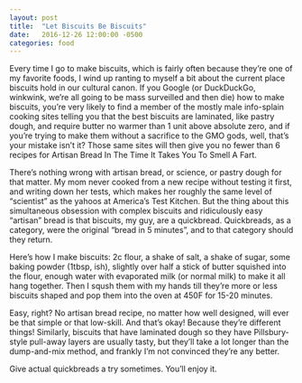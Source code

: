 ```yaml
---
layout: post
title:  "Let Biscuits Be Biscuits"
date:   2016-12-26 12:00:00 -0500
categories: food
---
```




Every time I go to make biscuits, which is fairly often because they’re one of my favorite foods, I wind up ranting to myself a bit about the current place biscuits hold in our cultural canon. If you Google (or DuckDuckGo, winkwink, we’re all going to be mass surveilled and then die) how to make biscuits, you’re very likely to find a member of the mostly male info-splain cooking sites telling you that the best biscuits are laminated, like pastry dough, and require butter no warmer than 1 unit above absolute zero, and if you’re trying to make them without a sacrifice to the GMO gods, well, that’s your mistake isn’t it? Those same sites will then give you no fewer than 6 recipes for Artisan Bread In The Time It Takes You To Smell A Fart.

There’s nothing wrong with artisan bread, or science, or pastry dough for that matter. My mom never cooked from a new recipe without testing it first, and writing down her tests, which makes her roughly the same level of “scientist” as the yahoos at America’s Test Kitchen. But the thing about this simultaneous obsession with complex biscuits and ridiculously easy “artisan” bread is that biscuits, my guy, are a quickbread. Quickbreads, as a category, were the original “bread in 5 minutes”, and to that category should they return.

Here’s how I make biscuits: 2c flour, a shake of salt, a shake of sugar, some baking powder (1tbsp, ish), slightly over half a stick of butter squished into the flour, enough water with evaporated milk (or normal milk) to make it all hang together. Then I sqush them with my hands till they’re more or less biscuits shaped and pop them into the oven at 450F for 15-20 minutes.

Easy, right? No artisan bread recipe, no matter how well designed, will ever be that simple or that low-skill. And that’s okay! Because they’re different things! Similarly, biscuits that have laminated dough so they have Pillsbury-style pull-away layers are usually tasty, but they’ll take a lot longer than the dump-and-mix method, and frankly I’m not convinced they’re any better.

Give actual quickbreads a try sometimes. You’ll enjoy it.
